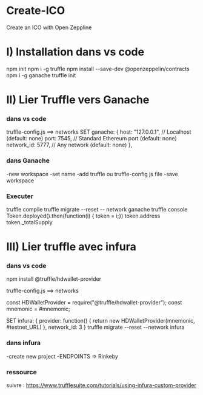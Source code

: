 # Create-ICO
Create an ICO with Open Zeppline


# I) Installation dans vs code
npm init
npm i -g truffle
npm install --save-dev @openzeppelin/contracts
npm i -g ganache
truffle init

# II) Lier Truffle vers Ganache
### dans vs code
truffle-config.js ==> networks
SET
ganache: {
      host: "127.0.0.1",     // Localhost (default: none)
      port: 7545,            // Standard Ethereum port (default: none)
      network_id: 5777,       // Any network (default: none)
    },
### dans Ganache
-new workspace
-set name
-add truffle ou truffle-config js file
-save workspace

### Executer
truffle compile
truffle migrate --reset -- network ganache
truffle console
Token.deployed().then(function(i) { token = i;})
token.address
token._totalSupply

# III) Lier truffle avec infura

### dans vs code
npm install @truffle/hdwallet-provider


truffle-config.js ==> networks

const HDWalletProvider = require("@truffle/hdwallet-provider");
const mnemonic = #mnemonic;

SET
infura: {
      provider: function() {
        return new HDWalletProvider(mnemonic, #testnet_URL)
      },
      network_id: 3
    }
truffle migrate --reset --network infura

### dans infura
-create new project
-ENDPOINTS => Rinkeby

### ressource
suivre : https://www.trufflesuite.com/tutorials/using-infura-custom-provider

